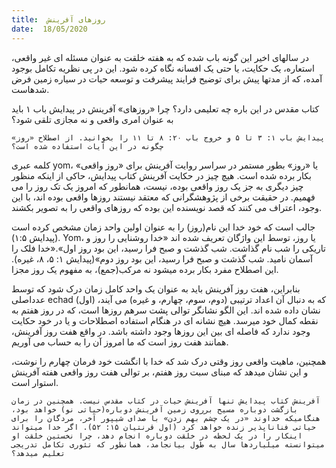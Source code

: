 ```yaml
---
title:  روزهای آفرینش
date:  18/05/2020
---
```


در سالهای اخیر این گونه باب شده که به هفته خلقت به عنوان مسئله ای غیر واقعی، استعاره، یک حکایت، یا حتی یک افسانه نگاه کرده شود. این در پی نظریه تکامل بوجود آمده، که از مدتها پیش برای توضیح فرایند پیشرفت و توسعه حیات در سیاره زمین فرض شدهاست.

کتاب مقدس در این باره چه تعلیمی دارد؟ چرا «روزهای»  آفرینش در پیدایش باب ۱ باید به عنوان امری واقعی و نه مجازی تلقی شود؟

`پیدایش باب ۱: ۳ تا ۵ و خروج باب ۲۰: ۸ تا ۱۱ را بخوانید. از اصطلاح «روز»  چگونه در این آیات استفاده شده است؟`

کلمه عبری yom، یا «روز» بطور مستمر در سراسر روایت آفرینش برای «روز واقعی» بکار برده شده است. هیچ چیز در حکایت آفرینش کتاب پیدایش، حاکی از اینکه منظور چیز دیگری به جز یک روز واقعی بوده، نیست، همانطور  که امروز یک تک روز را می فهمیم. در حقیقت برخی از پژوهشگرانی که معتقد نیستند روزها واقعی بوده اند، با این وجود، اعتراف می کنند که قصد نویسنده این بوده که روزهای واقعی را به تصویر بکشند.

جالب است که خود خدا این نام(روز) را به عنوان اولین واحد زمان مشخص کرده است (پیدایش ۱:۵). Yom، یا روز، توسط این واژگان تعریف شده اند  «خدا روشنایی را روز و تاریكی را شب نام گذاشت. شب گذشت و صبح فرا رسید، این بود روز اول».«خدا فلک را آسمان نامید. شب گذشت و صبح فرا رسید، این بود روز دوم»(پیدایش ۱: ۵، ۸، غیره). این اصطلاح مفرد بکار برده میشود نه مرکب(جمع)، به مفهوم یک روز مجزا.

بنابراین، هفت روز آفرینش باید به عنوان یک واحد کامل زمان درک شود که توسط عدداصلی echad (اول) که به دنبال آن اعداد ترتیبی (دوم، سوم، چهارم، و غیره) می آیند، نشان داده شده اند. این الگو نشانگر توالی پشت سرهم روزها است، که در روز هفتم به نقطه کمال خود میرسد. هیچ نشانه ای در هنگام استفاده اصطلاحات و یا در خود حکایت وجود ندارد که فاصله ای بین این روزها وجود داشته باشد. در واقع هفت روز آفرینش، همانند هفت روز است که ما امروز آن را به حساب می آوریم.

همچنین، ماهیت واقعی روز وقتی درک شد که خدا با انگشت خود فرمان چهارم را نوشت، و این نشان میدهد که مبنای سبت روز هفتم، بر توالی هفت روز واقعی هفته آفرینش استوار است.

`آفرینش کتاب پیدایش تنها آفرینش حیات در کتاب مقدس نیست. همچنین در زمان بازگشت دوباره مسیح برروی زمین آفرینش دوباره(حیاتی نو) خواهد بود، هنگامیکه خداوند «در یک چشم بهم زدن» با صدای شیپور آخر، مردگان را برای حیاتی فناناپذیر زنده خواهد کرد (اول قرنتیان ۱۵: ۵۲). اگر خدا میتواند اینکار را در یک لحظه در خلقت دوباره انجام دهد، چرا نخستین خلقت او میتوانسته میلیاردها سال به طول بیانجامد، همانطور که تئوری تکامل تدریجی تعلیم میدهد؟`
